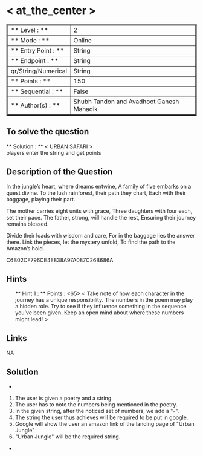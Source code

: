 # < at_the_center >

<table border=3 >
<tr>
    <td>** Level : **</td>
    <td>2</td>
</tr>
<tr>
    <td>** Mode : **</td>
    <td>Online</td>
</tr>
<tr>
    <td>** Entry Point : ** </td>
    <td>String</td>
</tr>
<tr>
    <td>** Endpoint : ** </td>
    <td>String</td>
</tr>
<tr>
    <td>qr/String/Numerical</td>
    <td>String</td>
</tr>
<tr>
    <td>** Points : **</td>
    <td>150 </td>
</tr>
<tr>
    <td>** Sequential : ** </td>
    <td>False</td>
</tr>
<tr>
    <td>** Author(s) : ** </td>
    <td>Shubh Tandon and Avadhoot Ganesh Mahadik</td>
</tr>
</table>

## To solve the question 

** Solution : ** < URBAN SAFARI > </br>
players enter the string and get points

## Description of the Question

In the jungle’s heart, where dreams entwine,
A family of five embarks on a quest divine.
To the lush rainforest, their path they chart,
Each with their baggage, playing their part.

The mother carries eight units with grace,
Three daughters with four each, set their pace.
The father, strong, will handle the rest,
Ensuring their journey remains blessed.

Divide their loads with wisdom and care,
For in the baggage lies the answer there.
Link the pieces, let the mystery unfold,
To find the path to the Amazon’s hold.

C6B02CF796CE4E838A97A087C26B686A

## Hints

<ol>
** Hint 1 : ** 
Points : <65>
< Take note of how each character in the journey has a unique responsibility. The numbers in the poem may play a hidden role. Try to see if they influence something in the sequence you’ve been given. Keep an open mind about where these numbers might lead! >
</ol>

## Links 

NA

## Solution 
*
1. The user is given a poetry and a string.
2. The user has to note the numbers being mentioned in the poetry.
3. In the given string, after the noticed set of numbers, we add a "-".
4. The string the user thus achieves will be required to be put in google.
5. Google will show the user an amazon link of the landing page of "Urban Jungle"
6. "Urban Jungle" will be the required string.
*
